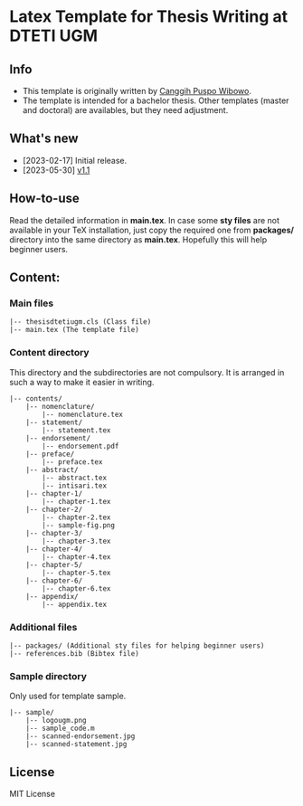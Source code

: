 # Latex Template for Thesis Writing at DTETI UGM

## Info

- This template is originally written by [Canggih Puspo Wibowo](https://github.com/canggihpw/thesisdtetiugm). 
- The template is intended for a bachelor thesis. Other templates (master and doctoral) are availables, but they need adjustment.


## What's new


- [2023-02-17] Initial release.
- [2023-05-30] [v1.1](https://github.com/Dr-Sidik/template_thesis_latex_dteti/releases/tag/v1.1)


## How-to-use 

Read the detailed information in **main.tex**.
In case some **sty files** are not available in your TeX installation, just copy the required one from **packages/** directory into the same directory as **main.tex**. Hopefully this will help beginner users.

## Content:
### Main files
```
|-- thesisdtetiugm.cls (Class file)
|-- main.tex (The template file)
```
### Content directory

This directory and the subdirectories are not compulsory. 
It is arranged in such a way to make it easier in writing.
```
|-- contents/
    |-- nomenclature/
    	|-- nomenclature.tex
    |-- statement/
    	|-- statement.tex
    |-- endorsement/
    	|-- endorsement.pdf
    |-- preface/
    	|-- preface.tex
    |-- abstract/
    	|-- abstract.tex
        |-- intisari.tex
    |-- chapter-1/
    	|-- chapter-1.tex
    |-- chapter-2/
    	|-- chapter-2.tex
        |-- sample-fig.png
    |-- chapter-3/
    	|-- chapter-3.tex
    |-- chapter-4/
    	|-- chapter-4.tex
    |-- chapter-5/
    	|-- chapter-5.tex
    |-- chapter-6/
    	|-- chapter-6.tex
    |-- appendix/
    	|-- appendix.tex
```
### Additional files
```
|-- packages/ (Additional sty files for helping beginner users)
|-- references.bib (Bibtex file)
```
### Sample directory
Only used for template sample.
```
|-- sample/
    |-- logougm.png
    |-- sample_code.m
    |-- scanned-endorsement.jpg
    |-- scanned-statement.jpg
```

## License
MIT License
